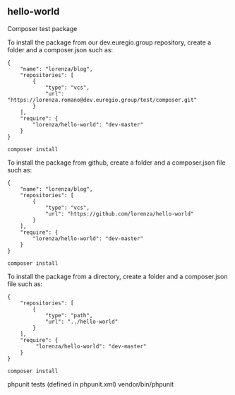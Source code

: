 ## hello-world
Composer test package

To install the package from our dev.euregio.group repository, create a folder
and a composer.json such as:

```
{
    "name": "lorenza/blog",
    "repositories": [
        {
            "type": "vcs",
            "url": "https://lorenza.romano@dev.euregio.group/test/composer.git"
        }
    ],
    "require": {
        "lorenza/hello-world": "dev-master"
    }
}
```

```
composer install
```

To install the package from github, create a folder and a composer.json file
such as:

```
{
    "name": "lorenza/blog",
    "repositories": [
        {
            "type": "vcs",
            "url": "https://github.com/lorenza/hello-world"
        }
    ],
    "require": {
        "lorenza/hello-world": "dev-master"
    }
}
```

```
composer install
```


To install the package from a directory, create a folder and a composer.json
file such as:

```
{
    "repositories": [
        {
            "type": "path",
            "url": "../hello-world"
        }
    ],
    "require": {
         "lorenza/hello-world": "dev-master"
    }
}
```

```
composer install
```

phpunit tests (defined in phpunit.xml)
vendor/bin/phpunit

